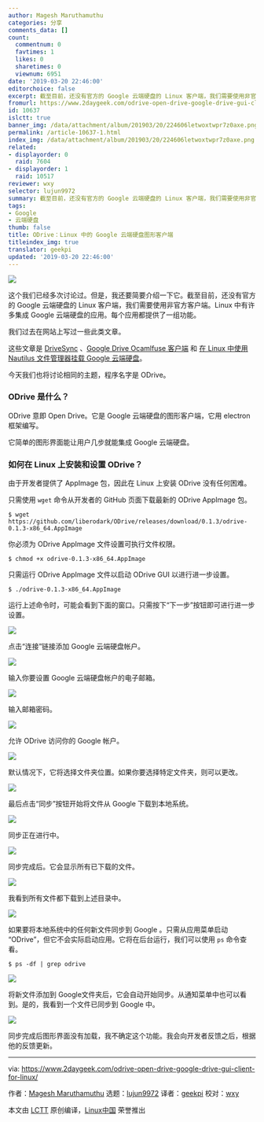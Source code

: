 ```yaml
---
author: Magesh Maruthamuthu
categories: 分享
comments_data: []
count:
  commentnum: 0
  favtimes: 1
  likes: 0
  sharetimes: 0
  viewnum: 6951
date: '2019-03-20 22:46:00'
editorchoice: false
excerpt: 截至目前，还没有官方的 Google 云端硬盘的 Linux 客户端，我们需要使用非官方客户端。Linux 中有许多集成 Google 云端硬盘的应用。每个应用都提供了一组功能。
fromurl: https://www.2daygeek.com/odrive-open-drive-google-drive-gui-client-for-linux/
id: 10637
islctt: true
banner_img: /data/attachment/album/201903/20/224606letwoxtwpr7z0axe.png
permalink: /article-10637-1.html
index_img: /data/attachment/album/201903/20/224606letwoxtwpr7z0axe.png.thumb.jpg
related:
- displayorder: 0
  raid: 7604
- displayorder: 1
  raid: 10517
reviewer: wxy
selector: lujun9972
summary: 截至目前，还没有官方的 Google 云端硬盘的 Linux 客户端，我们需要使用非官方客户端。Linux 中有许多集成 Google 云端硬盘的应用。每个应用都提供了一组功能。
tags:
- Google
- 云端硬盘
thumb: false
title: ODrive：Linux 中的 Google 云端硬盘图形客户端
titleindex_img: true
translator: geekpi
updated: '2019-03-20 22:46:00'
---
```


![](/data/attachment/album/201903/20/224606letwoxtwpr7z0axe.png)


这个我们已经多次讨论过。但是，我还要简要介绍一下它。截至目前，还没有官方的 Google 云端硬盘的 Linux 客户端，我们需要使用非官方客户端。Linux 中有许多集成 Google 云端硬盘的应用。每个应用都提供了一组功能。


我们过去在网站上写过一些此类文章。


这些文章是 [DriveSync](https://www.2daygeek.com/drivesync-google-drive-sync-client-for-linux/) 、[Google Drive Ocamlfuse 客户端](/article-10517-1.html) 和 [在 Linux 中使用 Nautilus 文件管理器挂载 Google 云端硬盘](https://www.2daygeek.com/mount-access-setup-google-drive-in-linux/)。


今天我们也将讨论相同的主题，程序名字是 ODrive。


### ODrive 是什么？


ODrive 意即 Open Drive。它是 Google 云端硬盘的图形客户端，它用 electron 框架编写。


它简单的图形界面能让用户几步就能集成 Google 云端硬盘。


### 如何在 Linux 上安装和设置 ODrive？


由于开发者提供了 AppImage 包，因此在 Linux 上安装 ODrive 没有任何困难。


只需使用 `wget` 命令从开发者的 GitHub 页面下载最新的 ODrive AppImage 包。



```
$ wget https://github.com/liberodark/ODrive/releases/download/0.1.3/odrive-0.1.3-x86_64.AppImage
```

你必须为 ODrive AppImage 文件设置可执行文件权限。



```
$ chmod +x odrive-0.1.3-x86_64.AppImage
```

只需运行 ODrive AppImage 文件以启动 ODrive GUI 以进行进一步设置。



```
$ ./odrive-0.1.3-x86_64.AppImage
```

运行上述命令时，可能会看到下面的窗口。只需按下“下一步”按钮即可进行进一步设置。


![](/data/attachment/album/201903/20/225039njkja9g4y9k7uilc.png)


点击“连接”链接添加 Google 云端硬盘帐户。


![](/data/attachment/album/201903/20/225052e606q56992b86k81.png)


输入你要设置 Google 云端硬盘帐户的电子邮箱。


![](/data/attachment/album/201903/20/225105hjwwj40rslysgjww.png)


输入邮箱密码。


![](/data/attachment/album/201903/20/225116index_img4thudc66oiu6q.png)


允许 ODrive 访问你的 Google 帐户。


![](/data/attachment/album/201903/20/225126th355hn3p5lshvhd.png)


默认情况下，它将选择文件夹位置。如果你要选择特定文件夹，则可以更改。


![](/data/attachment/album/201903/20/225144hzcozodd6ol66f33.png)


最后点击“同步”按钮开始将文件从 Google 下载到本地系统。


![](/data/attachment/album/201903/20/225200vkc8pm8bpeun7nzj.png)


同步正在进行中。


![](/data/attachment/album/201903/20/225216tgo7suo02zofo2uf.png)


同步完成后。它会显示所有已下载的文件。


![](/data/attachment/album/201903/20/225226l6od616bg757zh57.png)


我看到所有文件都下载到上述目录中。


![](/data/attachment/album/201903/20/225238xyz8er22qpya8y8h.png)


如果要将本地系统中的任何新文件同步到 Google 。只需从应用菜单启动 “ODrive”，但它不会实际启动应用。它将在后台运行，我们可以使用 `ps` 命令查看。



```
$ ps -df | grep odrive
```

![](/data/attachment/album/201903/20/225252v4hfze9sh4h4f9bk.png)


将新文件添加到 Google文件夹后，它会自动开始同步。从通知菜单中也可以看到。是的，我看到一个文件已同步到 Google 中。


![](/data/attachment/album/201903/20/225303ghfjhkfrvjvvzjcq.png)


同步完成后图形界面没有加载，我不确定这个功能。我会向开发者反馈之后，根据他的反馈更新。




---


via: <https://www.2daygeek.com/odrive-open-drive-google-drive-gui-client-for-linux/>


作者：[Magesh Maruthamuthu](https://www.2daygeek.com/author/magesh/) 选题：[lujun9972](https://github.com/lujun9972) 译者：[geekpi](https://github.com/geekpi) 校对：[wxy](https://github.com/wxy)


本文由 [LCTT](https://github.com/LCTT/TranslateProject) 原创编译，[Linux中国](https://linux.cn/) 荣誉推出